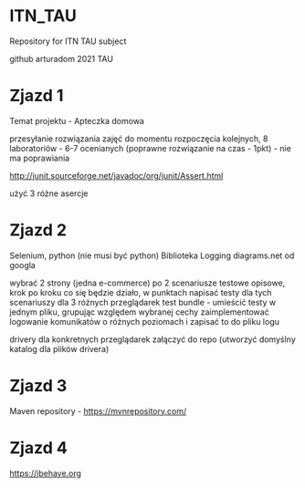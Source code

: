 # ITN_TAU
Repository for ITN TAU subject

github arturadom 2021 TAU

# Zjazd 1
Temat projektu - Apteczka domowa

przesyłanie rozwiązania zajęć do momentu rozpoczęcia kolejnych,
8 laboratoriów - 6-7 ocenianych (poprawne rozwiązanie na czas - 1pkt) - nie ma poprawiania

http://junit.sourceforge.net/javadoc/org/junit/Assert.html

użyć 3 różne asercje

# Zjazd 2
Selenium, python (nie musi być python)
Biblioteka Logging
diagrams.net od googla

wybrać 2 strony (jedna e-commerce)
po 2 scenariusze testowe opisowe, krok po kroku co się będzie działo, w punktach
napisać testy dla tych scenariuszy dla 3 różnych przeglądarek
test bundle - umieścić testy w jednym pliku, grupując względem wybranej cechy
zaimplementować logowanie komunikatów o różnych poziomach i zapisać to do pliku logu

drivery dla konkretnych przeglądarek załączyć do repo (utworzyć domyślny katalog dla plików drivera)

# Zjazd 3
Maven repository - https://mvnrepository.com/  

# Zjazd 4
https://jbehave.org